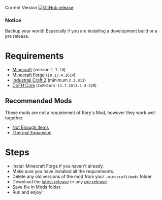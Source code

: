 Current Version [![GitHub release](https://img.shields.io/github/release/GOGO98901/RorysMod.svg?style=flat-square)](https://github.com/GOGO98901/RorysMod/releases/latest)

### Notice

Backup your world! Especially if you are installing a development build or a pre release.

# Requirements

- [Minecraft](http://minecraft.net) (version `1.7.10`)
- [Minecraft Forge](https://files.minecraftforge.net/maven/net/minecraftforge/forge/index_1.7.10.html) (`10.13.4.1614`)
- [Industrial Craft 2](http://www.industrial-craft.net/) (minimum `2.2.811`)
- [CoFH Core](http://teamcofh.com/) (`CoFHCore-[1.7.10]3.1.4-329`)

## Recommended Mods

These mods are not a requirement of Rory's Mod, however they work well together.

- [Not Enough Items](https://minecraft.curseforge.com/projects/notenoughitems)
- [Thermal Expansion](http://teamcofh.com/)

# Steps

- Install Minecraft Forge if you haven't already.
- Make sure you have installed all the requirements.
- Delete any old versions of the mod from your `.minecraft/mods` folder.
- Download the [latest release](https://github.com/GOGO98901/RorysMod/releases/latest) or any [pre release](https://github.com/GOGO98901/RorysMod/releases).
- Save file in Mods folder.
- Run and enjoy!
